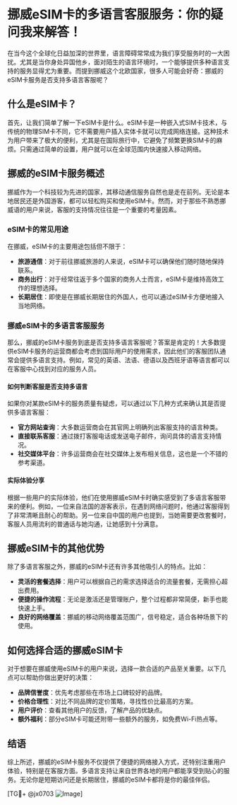 # 挪威eSIM卡的多语言客服服务：你的疑问我来解答！

在当今这个全球化日益加深的世界里，语言障碍常常成为我们享受服务时的一大困扰。尤其是当你身处异国他乡，面对陌生的语言环境时，一个能够提供多种语言支持的服务显得尤为重要。而提到挪威这个北欧国家，很多人可能会好奇：挪威的eSIM卡服务是否支持多语言客服呢？

## 什么是eSIM卡？

首先，让我们简单了解一下eSIM卡是什么。eSIM卡是一种嵌入式SIM卡技术，与传统的物理SIM卡不同，它不需要用户插入实体卡就可以完成网络连接。这种技术为用户带来了极大的便利，尤其是在国际旅行中，它避免了频繁更换SIM卡的麻烦。只需通过简单的设置，用户就可以在全球范围内快速接入移动网络。

## 挪威的eSIM卡服务概述

挪威作为一个科技较为先进的国家，其移动通信服务自然也是走在前列。无论是本地居民还是外国游客，都可以轻松购买和使用eSIM卡。然而，对于那些不熟悉挪威语的用户来说，客服的支持情况往往是一个重要的考量因素。

### eSIM卡的常见用途

在挪威，eSIM卡的主要用途包括但不限于：

- **旅游通信**：对于前往挪威旅游的人来说，eSIM卡可以确保他们随时随地保持联系。
- **商务出行**：对于经常往返于多个国家的商务人士而言，eSIM卡是维持高效工作的理想选择。
- **长期居住**：即使是在挪威长期居住的外国人，也可以通过eSIM卡方便地接入当地网络。

### 挪威eSIM卡的多语言客服服务

那么，挪威的eSIM卡服务到底是否支持多语言客服呢？答案是肯定的！大多数提供eSIM卡服务的运营商都会考虑到国际用户的使用需求，因此他们的客服团队通常会提供多语言支持。例如，常见的英语、法语、德语以及西班牙语等语言都可以在客服中心找到对应的服务人员。

#### 如何判断客服是否支持多语言

如果你对某款eSIM卡的服务质量有疑虑，可以通过以下几种方式来确认其是否提供多语言客服：

- **官方网站查询**：大多数运营商会在其官网上明确列出客服支持的语言种类。
- **直接联系客服**：通过拨打客服电话或发送电子邮件，询问具体的语言支持情况。
- **社交媒体平台**：许多运营商会在社交媒体上发布相关信息，这也是一个不错的参考渠道。

#### 实际体验分享

根据一些用户的实际体验，他们在使用挪威eSIM卡时确实感受到了多语言客服带来的便利。例如，一位来自法国的游客表示，在遇到网络问题时，他通过客服得到了非常清晰且耐心的帮助。另一位来自中国的用户也提到，当她需要更改套餐时，客服人员用流利的普通话与她沟通，让她感到十分满意。

## 挪威eSIM卡的其他优势

除了多语言客服之外，挪威的eSIM卡还有许多其他吸引人的特点。比如：

- **灵活的套餐选择**：用户可以根据自己的需求选择适合的流量套餐，无需担心超出费用。
- **便捷的操作流程**：无论是激活还是管理账户，整个过程都非常简便，新手也能快速上手。
- **良好的网络覆盖**：挪威的移动网络覆盖范围广，信号稳定，适合各种场景下的使用。

## 如何选择合适的挪威eSIM卡

对于想要在挪威使用eSIM卡的用户来说，选择一款合适的产品至关重要。以下几点可以帮助你做出更好的决策：

- **品牌信誉度**：优先考虑那些在市场上口碑较好的品牌。
- **价格合理性**：对比不同品牌的定价策略，寻找性价比最高的方案。
- **用户评价**：查看其他用户的反馈，了解产品的优缺点。
- **额外福利**：部分eSIM卡可能还附带一些额外的服务，如免费Wi-Fi热点等。

## 结语

综上所述，挪威的eSIM卡服务不仅提供了便捷的网络接入方式，还特别注重用户体验，特别是在客服方面。多语言支持让来自世界各地的用户都能享受到贴心的服务。无论你是短期访问还是长期居住，挪威的eSIM卡都将是你的最佳伴侣。

[TG💪+ @jx0703 ![Image](https://github.com/user-attachments/assets/dbca1d08-cadb-493c-b0ec-ad6f7a83f270)]